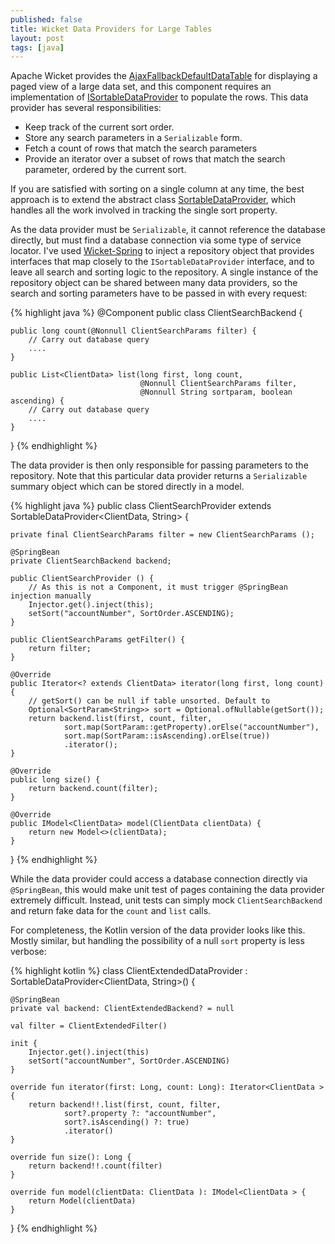 ```yaml
---
published: false
title: Wicket Data Providers for Large Tables
layout: post
tags: [java]
---
```

Apache Wicket provides the [AjaxFallbackDefaultDataTable](https://ci.apache.org/projects/wicket/apidocs/8.x/org/apache/wicket/extensions/ajax/markup/html/repeater/data/table/AjaxFallbackDefaultDataTable.html) for displaying a paged view of a large data set, and this component requires an implementation of [ISortableDataProvider](https://ci.apache.org/projects/wicket/apidocs/8.x/org/apache/wicket/extensions/markup/html/repeater/data/table/ISortableDataProvider.html) to populate the rows. This data provider has several responsibilities:

* Keep track of the current sort order.
* Store any search parameters in a `Serializable` form.
* Fetch a count of rows that match the search parameters
* Provide an iterator over a subset of rows that match the search parameter, ordered by the current sort.

If you are satisfied with sorting on a single column at any time, the best approach is to extend the abstract class [SortableDataProvider](https://ci.apache.org/projects/wicket/apidocs/8.x/org/apache/wicket/extensions/markup/html/repeater/util/SortableDataProvider.html), which handles all the work involved in tracking the single sort property.

As the data provider must be `Serializable`, it cannot reference the database directly,  but must find a database connection via some type of service locator. I've used [Wicket-Spring](https://ci.apache.org/projects/wicket/guide/8.x/single.html#_integrating_wicket_with_spring) to inject a repository object that provides interfaces that map closely to the `ISortableDataProvider` interface, and to leave all search and sorting logic to the repository. A single instance of the repository object can be shared between many data providers, so the search and sorting parameters have to be passed in with every request:

{% highlight java %}
@Component
public class ClientSearchBackend  {

    public long count(@Nonnull ClientSearchParams filter) {
        // Carry out database query
        ....
    }

    public List<ClientData> list(long first, long count, 
                                 @Nonnull ClientSearchParams filter, 
                                 @Nonnull String sortparam, boolean ascending) {
        // Carry out database query
        ....
    }
}
{% endhighlight %}

The data provider is then only responsible for passing parameters to the repository. Note that this particular data provider returns a `Serializable` summary object which can be stored directly in a model. 

{% highlight java %}
public class ClientSearchProvider extends SortableDataProvider<ClientData, String> {

    private final ClientSearchParams filter = new ClientSearchParams ();

    @SpringBean
    private ClientSearchBackend backend;

    public ClientSearchProvider () {
        // As this is not a Component, it must trigger @SpringBean injection manually
        Injector.get().inject(this);
        setSort("accountNumber", SortOrder.ASCENDING);
    }

    public ClientSearchParams getFilter() {
        return filter;
    }

    @Override
    public Iterator<? extends ClientData> iterator(long first, long count) {
        // getSort() can be null if table unsorted. Default to 
        Optional<SortParam<String>> sort = Optional.ofNullable(getSort());
        return backend.list(first, count, filter,
                sort.map(SortParam::getProperty).orElse("accountNumber"),
                sort.map(SortParam::isAscending).orElse(true))
                .iterator();
    }

    @Override
    public long size() {
        return backend.count(filter);
    }

    @Override
    public IModel<ClientData> model(ClientData clientData) {
        return new Model<>(clientData);
    }
}
{% endhighlight %}

While the data provider could access a database connection directly via `@SpringBean`, this would make unit test of pages containing the data provider extremely difficult. Instead, unit tests can simply mock `ClientSearchBackend ` and return fake data for the `count` and `list` calls.

For completeness, the Kotlin version of the data provider looks like this. Mostly similar, but handling the possibility of a null `sort` property is less verbose:


{% highlight kotlin %}
class ClientExtendedDataProvider : SortableDataProvider<ClientData, String>() {

    @SpringBean
    private val backend: ClientExtendedBackend? = null

    val filter = ClientExtendedFilter()

    init {
        Injector.get().inject(this)
        setSort("accountNumber", SortOrder.ASCENDING)
    }

    override fun iterator(first: Long, count: Long): Iterator<ClientData > {
        return backend!!.list(first, count, filter,
                sort?.property ?: "accountNumber",
                sort?.isAscending() ?: true)
                .iterator()
    }

    override fun size(): Long {
        return backend!!.count(filter)
    }

    override fun model(clientData: ClientData ): IModel<ClientData > {
        return Model(clientData)
    }
}
{% endhighlight %}
